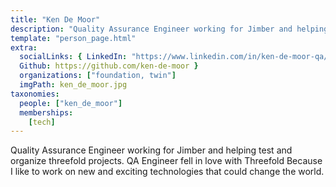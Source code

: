 ```yaml
---
title: "Ken De Moor"
description: "Quality Assurance Engineer working for Jimber and helping test and organize threefold projects."
template: "person_page.html"
extra:
  socialLinks: { LinkedIn: "https://www.linkedin.com/in/ken-de-moor-qa/",
  Github: https://github.com/ken-de-moor }
  organizations: ["foundation, twin"]
  imgPath: ken_de_moor.jpg
taxonomies:
  people: ["ken_de_moor"]
  memberships:
    [tech]
---
```


Quality Assurance Engineer working for Jimber and helping test and organize threefold projects. QA Engineer fell in love with Threefold Because I like to work on new and exciting technologies that could change the world.